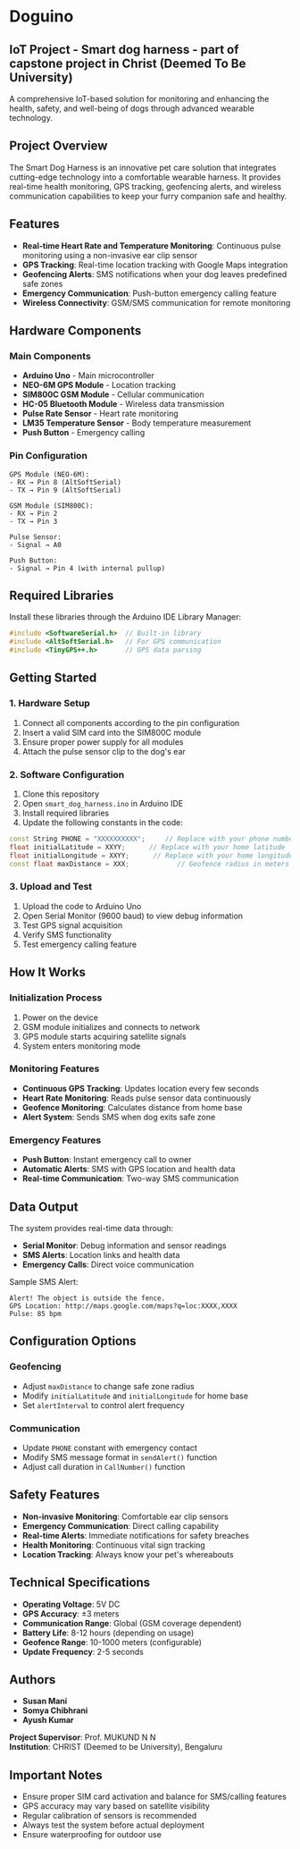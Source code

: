 # Doguino
## IoT Project - Smart dog harness - part of capstone project in Christ (Deemed To Be University)

A comprehensive IoT-based solution for monitoring and enhancing the health, safety, and well-being of dogs through advanced wearable technology.

## Project Overview

The Smart Dog Harness is an innovative pet care solution that integrates cutting-edge technology into a comfortable wearable harness. It provides real-time health monitoring, GPS tracking, geofencing alerts, and wireless communication capabilities to keep your furry companion safe and healthy.

## Features

- **Real-time Heart Rate and Temperature Monitoring**: Continuous pulse monitoring using a non-invasive ear clip sensor
- **GPS Tracking**: Real-time location tracking with Google Maps integration
- **Geofencing Alerts**: SMS notifications when your dog leaves predefined safe zones
- **Emergency Communication**: Push-button emergency calling feature
- **Wireless Connectivity**: GSM/SMS communication for remote monitoring

## Hardware Components

### Main Components
- **Arduino Uno** - Main microcontroller
- **NEO-6M GPS Module** - Location tracking
- **SIM800C GSM Module** - Cellular communication
- **HC-05 Bluetooth Module** - Wireless data transmission
- **Pulse Rate Sensor** - Heart rate monitoring
- **LM35 Temperature Sensor** - Body temperature measurement
- **Push Button** - Emergency calling

### Pin Configuration
```
GPS Module (NEO-6M):
- RX → Pin 8 (AltSoftSerial)
- TX → Pin 9 (AltSoftSerial)

GSM Module (SIM800C):
- RX → Pin 2
- TX → Pin 3

Pulse Sensor:
- Signal → A0

Push Button:
- Signal → Pin 4 (with internal pullup)
```

## Required Libraries

Install these libraries through the Arduino IDE Library Manager:

```cpp
#include <SoftwareSerial.h>  // Built-in library
#include <AltSoftSerial.h>   // For GPS communication
#include <TinyGPS++.h>       // GPS data parsing
```

## Getting Started

### 1. Hardware Setup
1. Connect all components according to the pin configuration
2. Insert a valid SIM card into the SIM800C module
3. Ensure proper power supply for all modules
4. Attach the pulse sensor clip to the dog's ear

### 2. Software Configuration
1. Clone this repository
2. Open `smart_dog_harness.ino` in Arduino IDE
3. Install required libraries
4. Update the following constants in the code:

```cpp
const String PHONE = "XXXXXXXXXX";     // Replace with your phone number
float initialLatitude = XXYY;      // Replace with your home latitude
float initialLongitude = XXYY;      // Replace with your home longitude
const float maxDistance = XXX;            // Geofence radius in meters
```

### 3. Upload and Test
1. Upload the code to Arduino Uno
2. Open Serial Monitor (9600 baud) to view debug information
3. Test GPS signal acquisition
4. Verify SMS functionality
5. Test emergency calling feature

## How It Works

### Initialization Process
1. Power on the device
2. GSM module initializes and connects to network
3. GPS module starts acquiring satellite signals
4. System enters monitoring mode

### Monitoring Features
- **Continuous GPS Tracking**: Updates location every few seconds
- **Heart Rate Monitoring**: Reads pulse sensor data continuously
- **Geofence Monitoring**: Calculates distance from home base
- **Alert System**: Sends SMS when dog exits safe zone

### Emergency Features
- **Push Button**: Instant emergency call to owner
- **Automatic Alerts**: SMS with GPS location and health data
- **Real-time Communication**: Two-way SMS communication

## Data Output

The system provides real-time data through:
- **Serial Monitor**: Debug information and sensor readings
- **SMS Alerts**: Location links and health data
- **Emergency Calls**: Direct voice communication

Sample SMS Alert:
```
Alert! The object is outside the fence.
GPS Location: http://maps.google.com/maps?q=loc:XXXX,XXXX
Pulse: 85 bpm
```

## Configuration Options

### Geofencing
- Adjust `maxDistance` to change safe zone radius
- Modify `initialLatitude` and `initialLongitude` for home base
- Set `alertInterval` to control alert frequency

### Communication
- Update `PHONE` constant with emergency contact
- Modify SMS message format in `sendAlert()` function
- Adjust call duration in `CallNumber()` function

## Safety Features

- **Non-invasive Monitoring**: Comfortable ear clip sensors
- **Emergency Communication**: Direct calling capability
- **Real-time Alerts**: Immediate notifications for safety breaches
- **Health Monitoring**: Continuous vital sign tracking
- **Location Tracking**: Always know your pet's whereabouts

## Technical Specifications

- **Operating Voltage**: 5V DC
- **GPS Accuracy**: ±3 meters
- **Communication Range**: Global (GSM coverage dependent)
- **Battery Life**: 8-12 hours (depending on usage)
- **Geofence Range**: 10-1000 meters (configurable)
- **Update Frequency**: 2-5 seconds


## Authors

- **Susan Mani** 
- **Somya Chibhrani** 
- **Ayush Kumar** 

**Project Supervisor**: Prof. MUKUND N N  
**Institution**: CHRIST (Deemed to be University), Bengaluru


## Important Notes

- Ensure proper SIM card activation and balance for SMS/calling features
- GPS accuracy may vary based on satellite visibility
- Regular calibration of sensors is recommended
- Always test the system before actual deployment
- Ensure waterproofing for outdoor use
